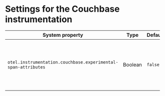 # Settings for the Couchbase instrumentation

| System property | Type | Default | Description |
|---|---|---|---|
| `otel.instrumentation.couchbase.experimental-span-attributes` | Boolean | `false` | Enables the capture of experimental span attributes (for version 2.6 and higher of this instrumentation). |